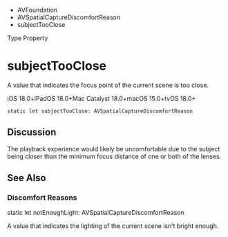 

- AVFoundation
- AVSpatialCaptureDiscomfortReason
-  subjectTooClose 

Type Property

# subjectTooClose

A value that indicates the focus point of the current scene is too close.

iOS 18.0+iPadOS 18.0+Mac Catalyst 18.0+macOS 15.0+tvOS 18.0+

``` source
static let subjectTooClose: AVSpatialCaptureDiscomfortReason
```

## Discussion

The playback experience would likely be uncomfortable due to the subject being closer than the minimum focus distance of one or both of the lenses.

## See Also

### Discomfort Reasons

static let notEnoughLight: AVSpatialCaptureDiscomfortReason

A value that indicates the lighting of the current scene isn’t bright enough.

